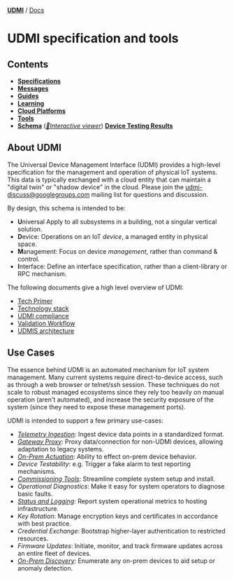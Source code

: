 [**UDMI**](../) / [Docs](#)

# UDMI specification and tools

## Contents

- [**Specifications**](specs/)
- [**Messages**](messages/)
- [**Guides**](guides/)
- [**Learning**](learning/)
- [**Cloud Platforms**](cloud/)
- [**Tools**](tools/)
- [**Schema**](https://github.com/faucetsdn/udmi/tree/master/schema)
  ([_🧬Interactive viewer_](../gencode/docs/))
  [**Device Testing Results**](docs/device_testing/)


## About UDMI

The Universal Device Management Interface (UDMI) provides a high-level specification for the
management and operation of physical IoT systems. This data is typically exchanged
with a cloud entity that can maintain a "digital twin" or "shadow device" in the cloud. Please
join the [udmi-discuss@googlegroups.com](https://groups.google.com/forum/#!forum/udmi-discuss)
mailing list for questions and discussion.

By design, this schema is intended to be:
- **U**niversal Apply to all subsystems in a building, not a singular vertical solution.
- **D**evice: Operations on an IoT _device_, a managed entity in physical space.
- **M**anagement: Focus on device _management_, rather than command & control.
- **I**nterface: Define an interface specification, rather than a client-library or
RPC mechanism.

The following documents give a high level overview of UDMI:
- [Tech Primer](tech_primer.md)
- [Technology stack](specs/tech_stack.md)
- [UDMI compliance](specs/compliance.md)
- [Validation Workflow](guides/workflow.md)
- [UDMIS architecture](udmis/readme.md)

## Use Cases

The essence behind UDMI is an automated mechanism for IoT system management. Many current
systems require direct-to-device access, such as through a web browser or telnet/ssh session.
These techniques do not scale to robust managed ecosystems since they rely too heavily on
manual operation (aren't automated), and increase the security exposure of the system
(since they need to expose these management ports).

UDMI is intended to support a few primary use-cases:
- [_Telemetry Ingestion_](messages/pointset.md#telemetry): Ingest device data points in a standardized format.
- [_Gateway Proxy_](specs/gateway.md): Proxy data/connection for non-UDMI devices,
allowing adaptation to legacy systems.
- [_On-Prem Actuation_](specs/sequences/writeback.md): Ability to effect on-prem device behavior.
- _Device Testability_: e.g. Trigger a fake alarm to test reporting mechanisms.
- [_Commissioning Tools_](tools/): Streamline complete system setup and install.
- _Operational Diagnostics_: Make it easy for system operators to diagnose basic faults.
- [_Status and Logging_](messages/status.md): Report system operational metrics to hosting infrastructure.
- _Key Rotation_: Manage encryption keys and certificates in accordance with best practice.
- _Credential Exchange_: Bootstrap higher-layer authentication to restricted resources.
- _Firmware Updates_: Initiate, monitor, and track firmware updates across an entire fleet
of devices.
- [_On-Prem Discovery_](specs/discovery.md): Enumerate any on-prem devices to aid setup or anomaly detection.
